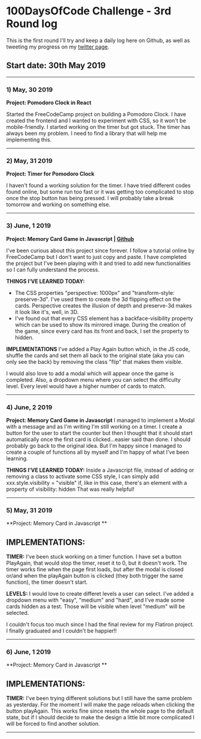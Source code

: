 # 100DaysOfCode Challenge - 3rd Round log

This is the first round I'll try and keep a daily log here on Github, as well as tweeting my progress on my [twitter page](https://twitter.com/ValeriaRagonese).

## Start date: 30th May 2019
------

### 1) May, 30 2019
**Project: Pomodoro Clock in React**


Started the FreeCodeCamp project on building a Pomodoro Clock. I have created the frontend and I wanted to experiment with CSS, so it won't be mobile-friendly. I started working on the timer but got stuck. The timer has always been my problem. I need to find a library that will help me implementing this.

------


### 2) May, 31 2019
**Project: Timer for Pomodoro Clock**

I haven't found a working solution for the timer. I have tried different codes found online, but some run too fast or it was getting too complicated to stop once the stop button has being pressed.
I will probably take a break tomorrow and working on something else.

------

### 3) June, 1 2019
**Project: Memory Card Game in Javascript | [Github](https://github.com/morwen80/bttf-memory-card)**

I've been curious about this project since forever. I follow a tutorial online by FreeCodeCamp but I don't want to just copy and paste. I have completed the project but I've been playing with it and tried to add new functionalities so I can fully understand the process.

**THINGS I'VE LEARNED TODAY:**
- The CSS properties "perspective: 1000px" and "transform-style: preserve-3d". I've used them to create the 3d flipping effect on the cards. Perspective creates the illusion of depth and preserve-3d makes it look like it's, well, in 3D. 
- I've found out that every CSS element has a backface-visibility property which can be used to show its mirrored image. During the creation of the game, since every card has its front and back, I set the property to hidden.

**IMPLEMENTATIONS**
I've added a Play Again button which, in the JS code, shuffle the cards and set them all back to the original state (aka you can only see the back) by removing the class "flip" that makes them visible.

I would also love to add a modal which will appear once the game is completed.
Also, a dropdown menu where you can select the difficulty level. Every level would have a higher number of cards to match.

------

### 4) June, 2 2019
**Project: Memory Card Game in Javascript**
I managed to implement a Modal with a message and as I'm writing I'm still working on a timer.
I create a button for the user to start the counter but then I thought that it should start automatically once the first card is clicked...easier said than done. I should probably go back to the original idea.
But I'm happy since I managed to create a couple of functions all by myself and I'm happy of what I've been learning.

**THINGS I'VE LEARNED TODAY:**
Inside a Javascript file, instead of adding or removing a class to activate some CSS style, I can simply add xxx.style.visibility = "visible" if, like in this case, there's an element with a property of visibility: hidden
That was really helpful!

---

### 5) May, 31 2019
**Project: Memory Card in Javascript **


## IMPLEMENTATIONS:
**TIMER:** I've been stuck working on a timer function. I have set a button PlayAgain, that would stop the timer, reset it to 0, but it doesn't work.
The timer works fine when the page first loads, but after the modal is closed or/and when the playAgain button is clicked (they both trigger the same function), the timer doesn't start.

**LEVELS:** I would love to create differet levels a user can select. I've added a dropdown menu with "easy", "medium" and "hard", and I've made some cards hidden as a test. Those will be visible when level "medium" will be selected.

I couldn't focus too much since I had the final review for my Flatiron project. I finally graduated and I couldn't be happier!!

------


### 6) June, 1 2019
**Project: Memory Card in Javascript **

## IMPLEMENTATIONS:
**TIMER:** I've been trying different solutions but I still have the same problem as yesterday. For the moment I will make the page reloads when clicking the button playAgain. This works fine since resets the whole page to the default state, but if I should decide to make the design a little bit more complicated I will be forced to find another solution.


------
